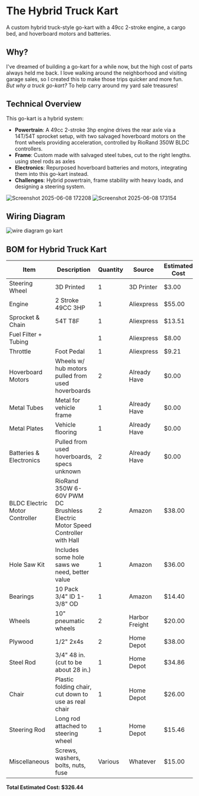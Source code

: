 # The Hybrid Truck Kart
A custom hybrid truck-style go-kart with a 49cc 2-stroke engine, a cargo bed, and hoverboard motors and batteries.

## Why?
I've dreamed of building a go-kart for a while now, but the high cost of parts always held me back. I love walking around the neighborhood and visiting garage sales, so I created this to make those trips quicker and more fun.<br/> *But why a truck go-kart?* To help carry around my yard sale treasures!

## Technical Overview
This go-kart is a hybrid system:
- **Powertrain**: A 49cc 2-stroke 3hp engine drives the rear axle via a 14T/54T sprocket setup, with two salvaged hoverboard motors on the front wheels providing acceleration, controlled by RioRand 350W BLDC controllers.
- **Frame**: Custom made with salvaged steel tubes, cut to the right lengths. using steel rods as axles
- **Electronics**: Repurposed hoverboard batteries and motors, integrating them into this go-kart instead.
- **Challenges**: Hybrid powertrain, frame stability with heavy loads, and designing a steering system.

![Screenshot 2025-06-08 172208](https://github.com/user-attachments/assets/298a6fbb-2ddc-436b-816a-4637dbdd4d05)
![Screenshot 2025-06-08 173154](https://github.com/user-attachments/assets/5170186a-e5c0-41c7-bd80-22af9ce58f57)

## Wiring Diagram
![wire diagram go kart](https://github.com/user-attachments/assets/d2614ebb-9050-4869-a694-851a9af0d462)

## BOM for Hybrid Truck Kart

| Item                  | Description                                      | Quantity | Source       | Estimated Cost |
|-----------------------|--------------------------------------------------|----------|--------------|----------------|
| Steering Wheel        | 3D Printed                                      | 1        | 3D Printer   | $3.00          |
| Engine                | 2 Stroke 49CC 3HP                               | 1        | Aliexpress   | $55.00         |
| Sprocket & Chain      | 54T T8F                                         | 1        | Aliexpress   | $13.51         |
| Fuel Filter + Tubing  |                                                 | 1        | Aliexpress   | $8.00          |
| Throttle              | Foot Pedal                                      | 1        | Aliexpress   | $9.21          |
| Hoverboard Motors     | Wheels w/ hub motors pulled from used hoverboards| 2        | Already Have | $0.00          |
| Metal Tubes           | Metal for vehicle frame                         | 1        | Already Have | $0.00          |
| Metal Plates          | Vehicle flooring                                | 1        | Already Have | $0.00          |
| Batteries & Electronics| Pulled from used hoverboards, specs unknown     | 2        | Already Have | $0.00          |
| BLDC Electric Motor Controller | RioRand 350W 6-60V PWM DC Brushless Electric Motor Speed Controller with Hall | 2 | Amazon     | $38.00         |
| Hole Saw Kit          | Includes some hole saws we need, better value   | 1        | Amazon       | $36.00         |
| Bearings              | 10 Pack 3/4" ID 1-3/8" OD                       | 1        | Amazon       | $14.40         |
| Wheels                | 10" pneumatic wheels                            | 2        | Harbor Freight| $20.00         |
| Plywood               | 1/2" 2x4s                                       | 2        | Home Depot   | $38.00         |
| Steel Rod             | 3/4" 48 in. (cut to be about 28 in.)            | 1        | Home Depot   | $34.86         |
| Chair                 | Plastic folding chair, cut down to use as real chair | 1 | Home Depot | $26.00         |
| Steering Rod          | Long rod attached to steering wheel             | 1        | Home Depot   | $15.46         |
| Miscellaneous         | Screws, washers, bolts, nuts, fuse              | Various  | Whatever     | $15.00         |

**Total Estimated Cost: $326.44**
